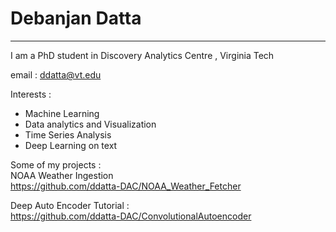 # Debanjan Datta

------------------------------

I am a PhD student in Discovery Analytics Centre , Virginia Tech

email : ddatta@vt.edu

Interests :
- Machine Learning
- Data analytics and Visualization
- Time Series Analysis
- Deep Learning on text   

Some of my projects :   
NOAA Weather Ingestion     
https://github.com/ddatta-DAC/NOAA_Weather_Fetcher


Deep Auto Encoder Tutorial :     
https://github.com/ddatta-DAC/ConvolutionalAutoencoder


